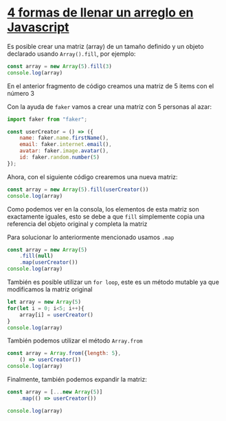 # [4 formas de llenar un arreglo en Javascript](https://egghead.io/lessons/javascript-4-formas-de-llenar-un-arreglo-en-javascript)

<TimeStamp start="0:01" end="0:11">

Es posible crear una matriz (array) de un tamaño definido y un objeto declarado usando `Array().fill`, por ejemplo:
 
```jsx
const array = new Array(5).fill(3)
console.log(array)
```
 
En el anterior fragmento de código creamos una matriz de 5 items con el número 3

</TimeStamp>

<TimeStamp start="0:12" end="0:18">

Con la ayuda de `faker` vamos a crear una matriz con 5 personas al azar:

```jsx
import faker from "faker";

const userCreator = () => ({
    name: faker.name.firstName(),
    email: faker.internet.email(),
    avatar: faker.image.avatar(),
    id: faker.random.number(5)
});
```

</TimeStamp>

<TimeStamp start="0:19" end="0:24">

Ahora, con el siguiente código crearemos una nueva matriz:

```jsx
const array = new Array(5).fill(userCreator())
console.log(array)
```

</TimeStamp>

<TimeStamp start="0:25" end="0:35">

Como podemos ver en la consola, los elementos de esta matriz son exactamente iguales, esto se debe a que `fill` simplemente copia una referencia del objeto original y completa la matriz

</TimeStamp>

<TimeStamp start="0:36" end="0:44">

Para solucionar lo anteriormente mencionado usamos `.map`

```jsx
const array = new Array(5)
    .fill(null)
    .map(userCreator())
console.log(array)
```

</TimeStamp>

<TimeStamp start="0:45" end="0:54">

También es posible utilizar un `for loop`, este es un método mutable ya que modificamos la matriz original

```jsx 
let array = new Array(5)
for(let i = 0; i<5; i++){
    array[i] = userCreator()
}
console.log(array)
```

</TimeStamp>

<TimeStamp start="0:55" end="1:04">

También podemos utilizar el método `Array.from` 

```jsx
const array = Array.from({length: 5},
    () => userCreator())
console.log(array)
```

</TimeStamp>

<TimeStamp start="1:06" end="1:16">

Finalmente, también podemos expandir la matriz: 

```jsx
const array = [...new Array(5)]
    .map(() => userCreator())

console.log(array)
```

</TimeStamp>


